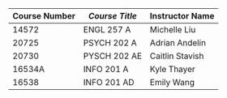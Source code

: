 **Course Number** | _Course Title_ | Instructor Name
------------------|----------------|-----------------
14572 | ENGL 257 A | Michelle Liu
20725 | PSYCH 202 A | Adrian Andelin
20730 | PYSCH 202 AE | Caitlin Stavish
16534A | INFO 201 A | Kyle Thayer
16538 | INFO 201 AD | Emily Wang
